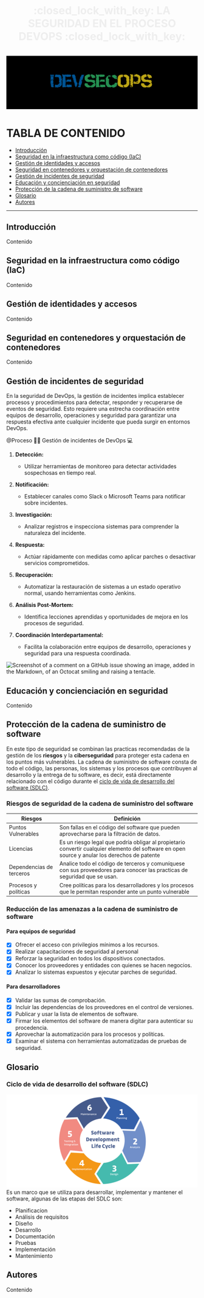 <div align="center">
  <h1 align="center" style="color: #eee;">
    :closed_lock_with_key: LA SEGURIDAD EN EL PROCESO DEVOPS :closed_lock_with_key:
    <br />
    <br />
    <img width="600" height="140" alt="DevSecOps" src="imagenes/LogoDevSecOps1.png">
  </h1>
</div>
<!--Tabla de contenido de los temas de DevSecOps-->

# TABLA DE CONTENIDO
- [Introducción](#introducción)
- [Seguridad en la infraestructura como código (IaC)](#seguridad-en-la-infraestructura-como-código-iac)
- [Gestión de identidades y accesos](#gestión-de-identidades-y-accesos)
- [Seguridad en contenedores y orquestación de contenedores](#seguridad-en-contenedores-y-orquestación-de-contenedores)
- [Gestión de incidentes de seguridad](#seguridad-en-contenedores-y-orquestación-de-contenedores)
- [Educación y concienciación en seguridad](#educación-y-concienciación-en-seguridad)
- [Protección de la cadena de suministro de software](#seguridad-en-contenedores-y-orquestación-de-contenedores)
- [Glosario](#glosario)
- [Autores](#autores)

---
## Introducción
Contenido

## Seguridad en la infraestructura como código (IaC)
Contenido

## Gestión de identidades y accesos
Contenido

## Seguridad en contenedores y orquestación de contenedores
Contenido

## Gestión de incidentes de seguridad

En la seguridad de DevOps, la gestión de incidentes implica establecer procesos y procedimientos para detectar, responder y recuperarse de eventos de seguridad. Esto requiere una estrecha coordinación entre equipos de desarrollo, operaciones y seguridad para garantizar una respuesta efectiva ante cualquier incidente que pueda surgir en entornos DevOps.

@Proceso :technologist: Gestión de incidentes de DevOps :computer:

1. **Detección:**
   + Utilizar herramientas de monitoreo para detectar actividades sospechosas en tiempo real.

2. **Notificación:**
   + Establecer canales como Slack o Microsoft Teams para notificar sobre incidentes.

3. **Investigación:**
   + Analizar registros e inspecciona sistemas para comprender la naturaleza del incidente.

4. **Respuesta:**
   + Actúar rápidamente con medidas como aplicar parches o desactivar servicios comprometidos.

5. **Recuperación:**
   + Automatizar la restauración de sistemas a un estado operativo normal, usando herramientas como Jenkins.

6. **Análisis Post-Mortem:**
   + Identifica lecciones aprendidas y oportunidades de mejora en los procesos de seguridad.

7. **Coordinación Interdepartamental:**
   + Facilita la colaboración entre equipos de desarrollo, operaciones y seguridad para una respuesta coordinada.
  
![Screenshot of a comment on a GitHub issue showing an image, added in the Markdown, of an Octocat smiling and raising a tentacle.](https://wac-cdn.atlassian.com/dam/jcr:4f9e076f-f048-4607-a3e3-dd2b51197fdb/hello.atlassian.png?cdnVersion=1497)


## Educación y concienciación en seguridad
Contenido

## Protección de la cadena de suministro de software

En este tipo de seguridad se combinan las practicas recomendadas de la gestión de los **riesgos** y la **ciberseguridad** para proteger esta cadena en los puntos más vulnerables. La cadena de suministro de software consta de todo el código, las personas, los sistemas y los procesos que contribuyen al desarrollo y la entrega de tu software, es decir, está directamente relacionado con el código durante el [ciclo de vida de desarrollo del software (SDLC)](#ciclo-de-vida-de-desarrollo-del-software-sdlc).

### Riesgos de seguridad de la cadena de suministro del software

| Riesgos | Definición |
| --- | ----------- |
| Puntos Vulnerables | Son fallas en el código del software que pueden aprovecharse para la filtración de datos. |
| Licencias | Es un riesgo legal que podría obligar al propietario convertir cualquier elemento del software en open source y anular los derechos de patente |
| Dependencias de terceros | Analice todo el código de terceros y comuníquese con sus proveedores para conocer las practicas de seguridad que se usan. |
| Procesos y políticas | Cree políticas para los desarrolladores y los procesos que le permitan responder ante un punto vulnerable |

### Reducción de las amenazas a la cadena de suministro de software

#### Para equipos de seguridad

- [x] Ofrecer el acceso con privilegios mínimos a los recursos.
- [x] Realizar capacitaciones de seguridad al personal
- [x] Reforzar la seguridad en todos los dispositivos conectados.
- [x] Conocer los proveedores y entidades con quienes se hacen negocios.
- [x] Analizar lo sistemas expuestos y ejecutar parches de seguridad.

#### Para desarrolladores

- [x] Validar las sumas de comprobación.
- [x] Incluir las dependencias de los proveedores en el control de versiones.
- [x] Publicar y usar la lista de elementos de software.
- [x] Firmar los elementos del software de manera digitar para autenticar su procedencia.
- [x] Aprovechar la automatización para los procesos y políticas.
- [x] Examinar el sistema con herramientas automatizadas de pruebas de seguridad.

## Glosario

### Ciclo de vida de desarrollo del software (SDLC)

![SDLC](imagenes/CicloDeVidaDeDesarrolloDelSoftwareSDLC.png)
 Es un marco que se utiliza para desarrollar, implementar y mantener el software, algunas de las etapas del SDLC son:

- Planificacion
- Análisis de requisitos
- Diseño
- Desarrollo
- Documentación
- Pruebas
- Implementación
- Mantenimiento

## Autores
Contenido

